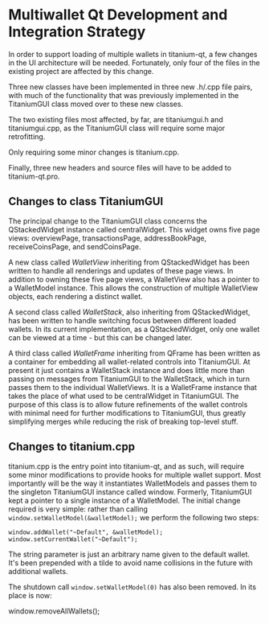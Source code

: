 Multiwallet Qt Development and Integration Strategy
===================================================

In order to support loading of multiple wallets in titanium-qt, a few changes in the UI architecture will be needed.
Fortunately, only four of the files in the existing project are affected by this change.

Three new classes have been implemented in three new .h/.cpp file pairs, with much of the functionality that was previously
implemented in the TitaniumGUI class moved over to these new classes.

The two existing files most affected, by far, are titaniumgui.h and titaniumgui.cpp, as the TitaniumGUI class will require
some major retrofitting.

Only requiring some minor changes is titanium.cpp.

Finally, three new headers and source files will have to be added to titanium-qt.pro.

Changes to class TitaniumGUI
---------------------------
The principal change to the TitaniumGUI class concerns the QStackedWidget instance called centralWidget.
This widget owns five page views: overviewPage, transactionsPage, addressBookPage, receiveCoinsPage, and sendCoinsPage.

A new class called *WalletView* inheriting from QStackedWidget has been written to handle all renderings and updates of
these page views. In addition to owning these five page views, a WalletView also has a pointer to a WalletModel instance.
This allows the construction of multiple WalletView objects, each rendering a distinct wallet.

A second class called *WalletStack*, also inheriting from QStackedWidget, has been written to handle switching focus between
different loaded wallets. In its current implementation, as a QStackedWidget, only one wallet can be viewed at a time -
but this can be changed later.

A third class called *WalletFrame* inheriting from QFrame has been written as a container for embedding all wallet-related
controls into TitaniumGUI. At present it just contains a WalletStack instance and does little more than passing on messages
from TitaniumGUI to the WalletStack, which in turn passes them to the individual WalletViews. It is a WalletFrame instance
that takes the place of what used to be centralWidget in TitaniumGUI. The purpose of this class is to allow future
refinements of the wallet controls with minimal need for further modifications to TitaniumGUI, thus greatly simplifying
merges while reducing the risk of breaking top-level stuff.

Changes to titanium.cpp
----------------------
titanium.cpp is the entry point into titanium-qt, and as such, will require some minor modifications to provide hooks for
multiple wallet support. Most importantly will be the way it instantiates WalletModels and passes them to the
singleton TitaniumGUI instance called window. Formerly, TitaniumGUI kept a pointer to a single instance of a WalletModel.
The initial change required is very simple: rather than calling `window.setWalletModel(&walletModel);` we perform the
following two steps:

	window.addWallet("~Default", &walletModel);
	window.setCurrentWallet("~Default");

The string parameter is just an arbitrary name given to the default wallet. It's been prepended with a tilde to avoid name collisions in the future with additional wallets.

The shutdown call `window.setWalletModel(0)` has also been removed. In its place is now:

window.removeAllWallets();
